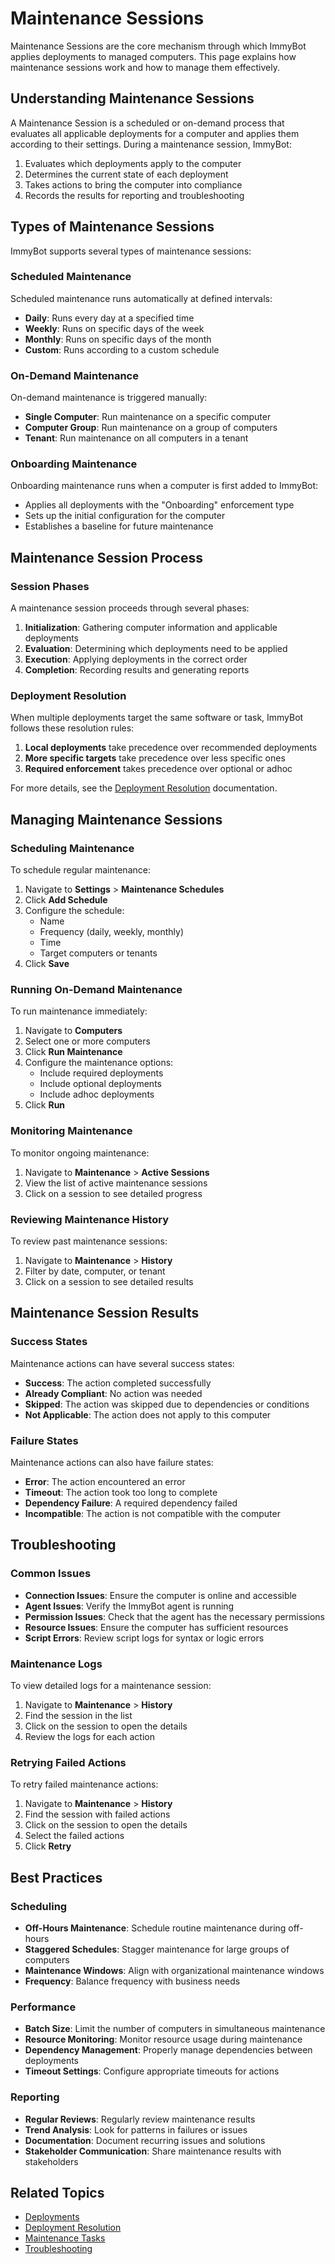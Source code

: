 # Maintenance Sessions

Maintenance Sessions are the core mechanism through which ImmyBot applies deployments to managed computers. This page explains how maintenance sessions work and how to manage them effectively.

## Understanding Maintenance Sessions

A Maintenance Session is a scheduled or on-demand process that evaluates all applicable deployments for a computer and applies them according to their settings. During a maintenance session, ImmyBot:

1. Evaluates which deployments apply to the computer
2. Determines the current state of each deployment
3. Takes actions to bring the computer into compliance
4. Records the results for reporting and troubleshooting

## Types of Maintenance Sessions

ImmyBot supports several types of maintenance sessions:

### Scheduled Maintenance

Scheduled maintenance runs automatically at defined intervals:

- **Daily**: Runs every day at a specified time
- **Weekly**: Runs on specific days of the week
- **Monthly**: Runs on specific days of the month
- **Custom**: Runs according to a custom schedule

### On-Demand Maintenance

On-demand maintenance is triggered manually:

- **Single Computer**: Run maintenance on a specific computer
- **Computer Group**: Run maintenance on a group of computers
- **Tenant**: Run maintenance on all computers in a tenant

### Onboarding Maintenance

Onboarding maintenance runs when a computer is first added to ImmyBot:

- Applies all deployments with the "Onboarding" enforcement type
- Sets up the initial configuration for the computer
- Establishes a baseline for future maintenance

## Maintenance Session Process

### Session Phases

A maintenance session proceeds through several phases:

1. **Initialization**: Gathering computer information and applicable deployments
2. **Evaluation**: Determining which deployments need to be applied
3. **Execution**: Applying deployments in the correct order
4. **Completion**: Recording results and generating reports

### Deployment Resolution

When multiple deployments target the same software or task, ImmyBot follows these resolution rules:

1. **Local deployments** take precedence over recommended deployments
2. **More specific targets** take precedence over less specific ones
3. **Required enforcement** takes precedence over optional or adhoc

For more details, see the [Deployment Resolution](./deployment-resolution) documentation.

## Managing Maintenance Sessions

### Scheduling Maintenance

To schedule regular maintenance:

1. Navigate to **Settings** > **Maintenance Schedules**
2. Click **Add Schedule**
3. Configure the schedule:
   - Name
   - Frequency (daily, weekly, monthly)
   - Time
   - Target computers or tenants
4. Click **Save**

### Running On-Demand Maintenance

To run maintenance immediately:

1. Navigate to **Computers**
2. Select one or more computers
3. Click **Run Maintenance**
4. Configure the maintenance options:
   - Include required deployments
   - Include optional deployments
   - Include adhoc deployments
5. Click **Run**

### Monitoring Maintenance

To monitor ongoing maintenance:

1. Navigate to **Maintenance** > **Active Sessions**
2. View the list of active maintenance sessions
3. Click on a session to see detailed progress

### Reviewing Maintenance History

To review past maintenance sessions:

1. Navigate to **Maintenance** > **History**
2. Filter by date, computer, or tenant
3. Click on a session to see detailed results

## Maintenance Session Results

### Success States

Maintenance actions can have several success states:

- **Success**: The action completed successfully
- **Already Compliant**: No action was needed
- **Skipped**: The action was skipped due to dependencies or conditions
- **Not Applicable**: The action does not apply to this computer

### Failure States

Maintenance actions can also have failure states:

- **Error**: The action encountered an error
- **Timeout**: The action took too long to complete
- **Dependency Failure**: A required dependency failed
- **Incompatible**: The action is not compatible with the computer

## Troubleshooting

### Common Issues

- **Connection Issues**: Ensure the computer is online and accessible
- **Agent Issues**: Verify the ImmyBot agent is running
- **Permission Issues**: Check that the agent has the necessary permissions
- **Resource Issues**: Ensure the computer has sufficient resources
- **Script Errors**: Review script logs for syntax or logic errors

### Maintenance Logs

To view detailed logs for a maintenance session:

1. Navigate to **Maintenance** > **History**
2. Find the session in the list
3. Click on the session to open the details
4. Review the logs for each action

### Retrying Failed Actions

To retry failed maintenance actions:

1. Navigate to **Maintenance** > **History**
2. Find the session with failed actions
3. Click on the session to open the details
4. Select the failed actions
5. Click **Retry**

## Best Practices

### Scheduling

- **Off-Hours Maintenance**: Schedule routine maintenance during off-hours
- **Staggered Schedules**: Stagger maintenance for large groups of computers
- **Maintenance Windows**: Align with organizational maintenance windows
- **Frequency**: Balance frequency with business needs

### Performance

- **Batch Size**: Limit the number of computers in simultaneous maintenance
- **Resource Monitoring**: Monitor resource usage during maintenance
- **Dependency Management**: Properly manage dependencies between deployments
- **Timeout Settings**: Configure appropriate timeouts for actions

### Reporting

- **Regular Reviews**: Regularly review maintenance results
- **Trend Analysis**: Look for patterns in failures or issues
- **Documentation**: Document recurring issues and solutions
- **Stakeholder Communication**: Share maintenance results with stakeholders

## Related Topics

- [Deployments](./deployments)
- [Deployment Resolution](./deployment-resolution)
- [Maintenance Tasks](./maintenance-tasks)
- [Troubleshooting](./troubleshooting)
